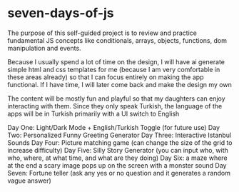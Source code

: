 # seven-days-of-js
The purpose of this self-guided project is to review and practice fundamental JS concepts like conditionals, arrays, objects, functions, dom manipulation and events.

Because I usually spend a lot of time on the design, I will have ai generate simple html and css templates for me (because I am very comfortable in these areas already) so that I can focus entirely on making the app functional. If I have time, I will later come back and make the design my own

The content will be mostly fun and playful so that my daughters can enjoy interacting with them. Since they only speak Turkish, the language of the apps will be in Turkish primarily with a UI switch to English

Day One: Light/Dark Mode + English/Turkish Toggle (for future use)
Day Two: Personalized Funny Greeting Generator
Day Three: Interactive Istanbul Sounds
Day Four: Picture matching game (can change the size of the grid to increase difficulty)
Day Five: Silly Story Generator (you can input who, with who, where, at what time, and what are they doing)
Day Six: a maze where at the end a scary image pops up on the screen with a monster sound
Day Seven: Fortune teller (ask any yes or no question and it generates a random vague answer)
